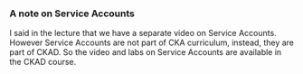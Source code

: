 ### A note on Service Accounts

I said in the lecture that we have a separate video on Service Accounts. However Service Accounts are not part of CKA curriculum, instead, they are part of CKAD. So the video and labs on Service Accounts are available in the CKAD course.
